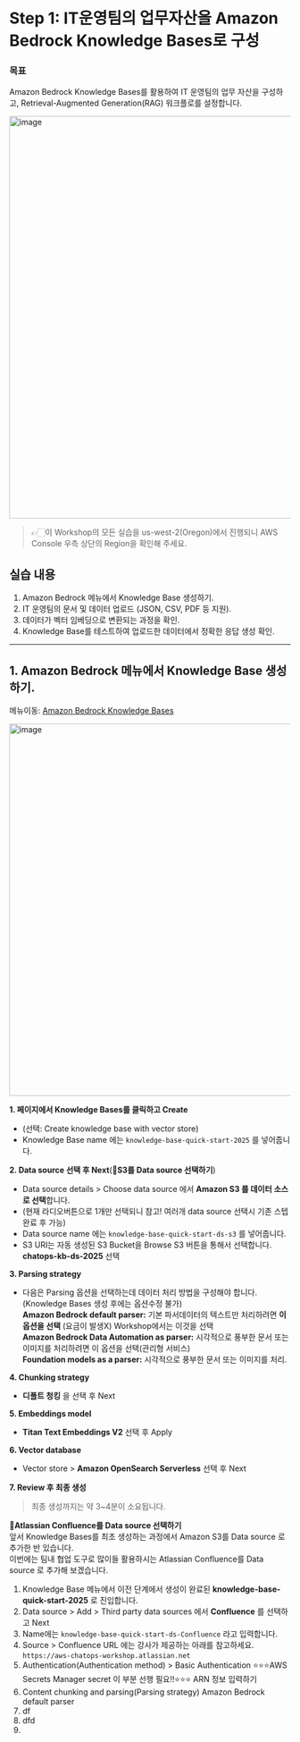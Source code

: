# Step 1: IT운영팀의 업무자산을 Amazon Bedrock Knowledge Bases로 구성

### 목표
Amazon Bedrock Knowledge Bases를 활용하여 IT 운영팀의 업무 자산을 구성하고, Retrieval-Augmented Generation(RAG) 워크플로를 설정합니다.<br>

<img width="720" alt="image" src="https://github.com/user-attachments/assets/93c4366a-ead9-4524-bbd2-9e9141ec3b0e" /><br>


>👉🏻이 Workshop의 모든 실습을 us-west-2(Oregon)에서 진행되니 AWS Console 우측 상단의 Region을 확인해 주세요.

## 실습 내용
1. Amazon Bedrock 메뉴에서 Knowledge Base 생성하기.
2. IT 운영팀의 문서 및 데이터 업로드 (JSON, CSV, PDF 등 지원).
3. 데이터가 벡터 임베딩으로 변환되는 과정을 확인.
4. Knowledge Base를 테스트하여 업로드한 데이터에서 정확한 응답 생성 확인.

---
## 1. Amazon Bedrock 메뉴에서 Knowledge Base 생성하기.<br>
메뉴이동: [Amazon Bedrock Knowledge Bases](https://us-west-2.console.aws.amazon.com/bedrock/home?region=us-west-2#/knowledge-bases)<br>

<img width="666" alt="image" src="https://github.com/user-attachments/assets/44d2a571-10d2-4e97-8925-23f23cc8da05" /> 

**1. 페이지에서 Knowledge Bases를 클릭하고 Create<br>**
- (선택: Create knowledge base with vector store) <br>
- Knowledge Base name 에는 ```knowledge-base-quick-start-2025``` 를 넣어줍니다.<br>

**2. Data source 선택 후 Next**(🚩**S3를 Data source 선택하기**)<br>
- Data source details > Choose data source 에서 **Amazon S3 를 데이터 소스로 선택**합니다.<br>
- (현재 라디오버튼으로 1개만 선택되니 참고! 여러개 data source 선택시 기존 스텝 완료 후 가능)<br>
- Data source name 에는 `knowledge-base-quick-start-ds-s3` 를 넣어줍니다.<br>
- S3 URI는 자동 생성된 S3 Bucket을 Browse S3 버튼을 통해서 선택합니다. **chatops-kb-ds-2025** 선택

**3. Parsing strategy<br>**
- 다음은 Parsing 옵션을 선택하는데 데이터 처리 방법을 구성해야 합니다.(Knowledge Bases 생성 후에는 옵션수정 불가)<br>
**Amazon Bedrock default parser:** 기본 파서데이터의 텍스트만 처리하려면 **이 옵션을 선택** (요금이 발생X) Workshop에서는 이것을 선택<br>
**Amazon Bedrock Data Automation as parser:** 시각적으로 풍부한 문서 또는 이미지를 처리하려면 이 옵션을 선택(관리형 서비스)<br>
**Foundation models as a parser:** 시각적으로 풍부한 문서 또는 이미지를 처리.<br>

**4. Chunking strategy**
- **디폴트 청킹** 을 선택 후 Next

**5. Embeddings model**
- **Titan Text Embeddings V2** 선택 후 Apply

**6. Vector database**
- Vector store > **Amazon OpenSearch Serverless** 선택 후 Next

**7. Review 후 최종 생성**
> 최종 생성까지는 약 3\~4분이 소요됩니다.

🚩**Atlassian Confluence를 Data source 선택하기**<br>
앞서 Knowledge Bases를 최초 생성하는 과정에서 Amazon S3를 Data source 로 추가한 반 있습니다.<br> 
이번에는 팀내 협업 도구로 많이들 활용하시는 Atlassian Confluence를 Data source 로 추가해 보겠습니다.

1. Knowledge Base 메뉴에서 이전 단계에서 생성이 완료된 **knowledge-base-quick-start-2025** 로 진입합니다.
2. Data source > Add > Third party data sources 에서 **Confluence** 를 선택하고 Next
3. Name에는 ```knowledge-base-quick-start-ds-Confluence``` 라고 입력합니다.
4. Source > Confluence URL 에는 강사가 제공하는 아래를 참고하세요.
```https://aws-chatops-workshop.atlassian.net```
5. Authentication(Authentication method) > Basic Authentication
⭐️⭐️⭐️AWS Secrets Manager secret 이 부분 선행 필요!!⭐️⭐️⭐️
ARN 정보 입력하기
7. Content chunking and parsing(Parsing strategy)
Amazon Bedrock default parser
8. df
9. dfd
10. 











